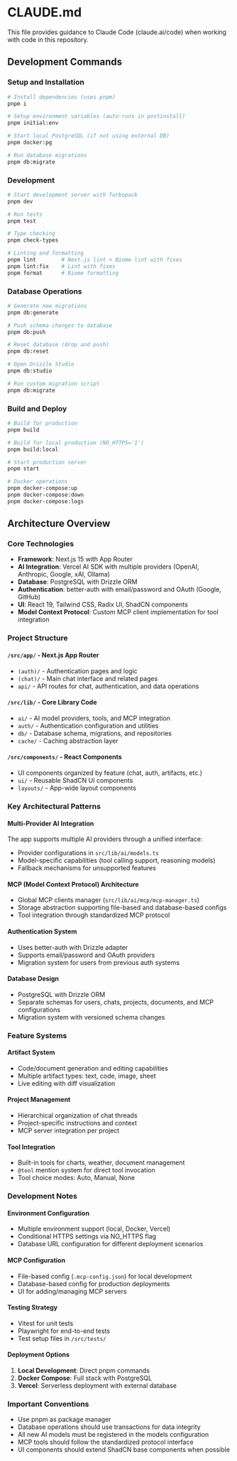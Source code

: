 # CLAUDE.md

This file provides guidance to Claude Code (claude.ai/code) when working with code in this repository.

## Development Commands

### Setup and Installation
```bash
# Install dependencies (uses pnpm)
pnpm i

# Setup environment variables (auto-runs in postinstall)
pnpm initial:env

# Start local PostgreSQL (if not using external DB)
pnpm docker:pg

# Run database migrations
pnpm db:migrate
```

### Development
```bash
# Start development server with Turbopack
pnpm dev

# Run tests
pnpm test

# Type checking
pnpm check-types

# Linting and formatting
pnpm lint        # Next.js lint + Biome lint with fixes
pnpm lint:fix    # Lint with fixes
pnpm format      # Biome formatting
```

### Database Operations
```bash
# Generate new migrations
pnpm db:generate

# Push schema changes to database
pnpm db:push

# Reset database (drop and push)
pnpm db:reset

# Open Drizzle Studio
pnpm db:studio

# Run custom migration script
pnpm db:migrate
```

### Build and Deploy
```bash
# Build for production
pnpm build

# Build for local production (NO_HTTPS='1')
pnpm build:local

# Start production server
pnpm start

# Docker operations
pnpm docker-compose:up
pnpm docker-compose:down
pnpm docker-compose:logs
```

## Architecture Overview

### Core Technologies
- **Framework**: Next.js 15 with App Router
- **AI Integration**: Vercel AI SDK with multiple providers (OpenAI, Anthropic, Google, xAI, Ollama)
- **Database**: PostgreSQL with Drizzle ORM
- **Authentication**: better-auth with email/password and OAuth (Google, GitHub)
- **UI**: React 19, Tailwind CSS, Radix UI, ShadCN components
- **Model Context Protocol**: Custom MCP client implementation for tool integration

### Project Structure

#### `/src/app/` - Next.js App Router
- `(auth)/` - Authentication pages and logic
- `(chat)/` - Main chat interface and related pages
- `api/` - API routes for chat, authentication, and data operations

#### `/src/lib/` - Core Library Code
- `ai/` - AI model providers, tools, and MCP integration
- `auth/` - Authentication configuration and utilities
- `db/` - Database schema, migrations, and repositories
- `cache/` - Caching abstraction layer

#### `/src/components/` - React Components
- UI components organized by feature (chat, auth, artifacts, etc.)
- `ui/` - Reusable ShadCN UI components
- `layouts/` - App-wide layout components

### Key Architectural Patterns

#### Multi-Provider AI Integration
The app supports multiple AI providers through a unified interface:
- Provider configurations in `src/lib/ai/models.ts`
- Model-specific capabilities (tool calling support, reasoning models)
- Fallback mechanisms for unsupported features

#### MCP (Model Context Protocol) Architecture
- Global MCP clients manager (`src/lib/ai/mcp/mcp-manager.ts`)
- Storage abstraction supporting file-based and database-based configs
- Tool integration through standardized MCP protocol

#### Authentication System
- Uses better-auth with Drizzle adapter
- Supports email/password and OAuth providers
- Migration system for users from previous auth systems

#### Database Design
- PostgreSQL with Drizzle ORM
- Separate schemas for users, chats, projects, documents, and MCP configurations
- Migration system with versioned schema changes

### Feature Systems

#### Artifact System
- Code/document generation and editing capabilities
- Multiple artifact types: text, code, image, sheet
- Live editing with diff visualization

#### Project Management
- Hierarchical organization of chat threads
- Project-specific instructions and context
- MCP server integration per project

#### Tool Integration
- Built-in tools for charts, weather, document management
- `@tool` mention system for direct tool invocation
- Tool choice modes: Auto, Manual, None

### Development Notes

#### Environment Configuration
- Multiple environment support (local, Docker, Vercel)
- Conditional HTTPS settings via NO_HTTPS flag
- Database URL configuration for different deployment scenarios

#### MCP Configuration
- File-based config (`.mcp-config.json`) for local development
- Database-based config for production deployments
- UI for adding/managing MCP servers

#### Testing Strategy
- Vitest for unit tests
- Playwright for end-to-end tests
- Test setup files in `/src/tests/`

#### Deployment Options
1. **Local Development**: Direct pnpm commands
2. **Docker Compose**: Full stack with PostgreSQL
3. **Vercel**: Serverless deployment with external database

### Important Conventions
- Use pnpm as package manager
- Database operations should use transactions for data integrity
- All new AI models must be registered in the models configuration
- MCP tools should follow the standardized protocol interface
- UI components should extend ShadCN base components when possible